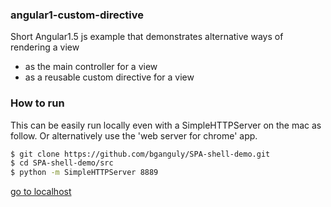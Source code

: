 ### angular1-custom-directive
Short Angular1.5 js example that demonstrates alternative ways of rendering a view
- as the main controller for a view
- as a reusable custom directive for a view

### How to run
This can be easily run locally even with a SimpleHTTPServer on the mac as follow.
Or alternatively use the 'web server for chrome' app.
```sh
$ git clone https://github.com/bganguly/SPA-shell-demo.git
$ cd SPA-shell-demo/src
$ python -m SimpleHTTPServer 8889
```
[go to localhost](http://localhost:8889/index.html)
